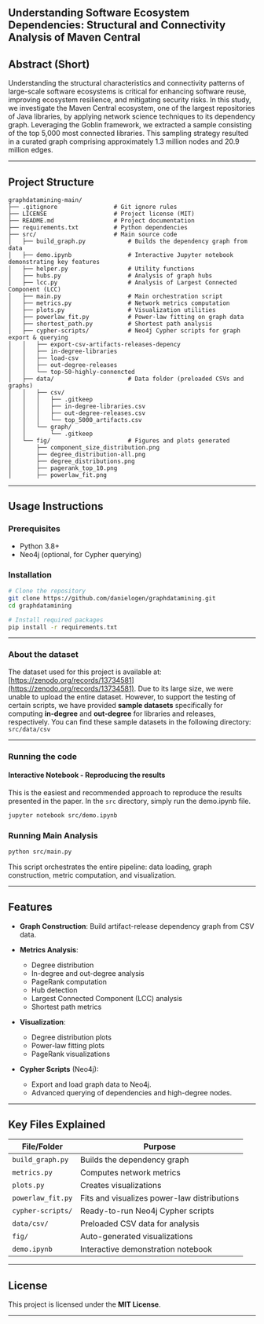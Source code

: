 ## Understanding Software Ecosystem Dependencies: Structural and Connectivity Analysis of Maven Central
## Abstract (Short)
Understanding the structural characteristics and connectivity patterns of large-scale software ecosystems is critical for enhancing software reuse, improving ecosystem resilience, and mitigating security risks. In this study, we investigate the Maven Central ecosystem, one of the largest repositories of Java libraries, by applying network science techniques to its dependency graph. Leveraging the Goblin framework, we extracted a sample consisting of the top 5,000 most connected libraries. This sampling strategy resulted in a curated graph comprising approximately 1.3 million nodes and 20.9 million edges.

---

## Project Structure

```
graphdatamining-main/
├── .gitignore                # Git ignore rules
├── LICENSE                   # Project license (MIT)
├── README.md                 # Project documentation
├── requirements.txt          # Python dependencies
├── src/                      # Main source code
│   ├── build_graph.py            # Builds the dependency graph from data
│   ├── demo.ipynb                # Interactive Jupyter notebook demonstrating key features
│   ├── helper.py                 # Utility functions
│   ├── hubs.py                   # Analysis of graph hubs
│   ├── lcc.py                    # Analysis of Largest Connected Component (LCC)
│   ├── main.py                   # Main orchestration script
│   ├── metrics.py                # Network metrics computation
│   ├── plots.py                  # Visualization utilities
│   ├── powerlaw_fit.py           # Power-law fitting on graph data
│   ├── shortest_path.py          # Shortest path analysis
│   ├── cypher-scripts/           # Neo4j Cypher scripts for graph export & querying
│   │   ├── export-csv-artifacts-releases-depency
│   │   ├── in-degree-libraries
│   │   ├── load-csv
│   │   ├── out-degree-releases
│   │   └── top-50-highly-connencted
│   ├── data/                     # Data folder (preloaded CSVs and graphs)
│   │   ├── csv/
│   │   │   ├── .gitkeep
│   │   │   ├── in-degree-libraries.csv
│   │   │   ├── out-degree-releases.csv
│   │   │   └── top_5000_artifacts.csv
│   │   └── graph/
│   │       └── .gitkeep
│   └── fig/                      # Figures and plots generated
│       ├── component_size_distribution.png
│       ├── degree_distribution-all.png
│       ├── degree_distributions.png
│       ├── pagerank_top_10.png
│       ├── powerlaw_fit.png
```

---

## Usage Instructions

### Prerequisites

* Python 3.8+
* Neo4j (optional, for Cypher querying)

### Installation

```bash
# Clone the repository
git clone https://github.com/danielogen/graphdatamining.git
cd graphdatamining

# Install required packages
pip install -r requirements.txt
```
--- 
### About the dataset
The dataset used for this project is available at: [https://zenodo.org/records/13734581](https://zenodo.org/records/13734581). Due to its large size, we were unable to upload the entire dataset. However, to support the testing of certain scripts, we have provided **sample datasets** specifically for computing **in-degree** and **out-degree** for libraries and releases, respectively. You can find these sample datasets in the following directory: `src/data/csv`

---

### Running the code
#### Interactive Notebook - Reproducing the results
This is the easiest and recommended approach to reproduce the results presented in the paper. In the ``src`` directory, simply run the demo.ipynb file.

```bash
jupyter notebook src/demo.ipynb
```

### Running Main Analysis

```bash
python src/main.py
```

This script orchestrates the entire pipeline: data loading, graph construction, metric computation, and visualization.

---

## Features

* **Graph Construction**: Build artifact-release dependency graph from CSV data.
* **Metrics Analysis**:

  * Degree distribution
  * In-degree and out-degree analysis
  * PageRank computation
  * Hub detection
  * Largest Connected Component (LCC) analysis
  * Shortest path metrics
* **Visualization**:

  * Degree distribution plots
  * Power-law fitting plots
  * PageRank visualizations
* **Cypher Scripts** (Neo4j):

  * Export and load graph data to Neo4j.
  * Advanced querying of dependencies and high-degree nodes.

---

## Key Files Explained

| File/Folder       | Purpose                                     |
| ----------------- | ------------------------------------------- |
| `build_graph.py`  | Builds the dependency graph                 |
| `metrics.py`      | Computes network metrics                    |
| `plots.py`        | Creates visualizations                      |
| `powerlaw_fit.py` | Fits and visualizes power-law distributions |
| `cypher-scripts/` | Ready-to-run Neo4j Cypher scripts           |
| `data/csv/`       | Preloaded CSV data for analysis             |
| `fig/`            | Auto-generated visualizations               |
| `demo.ipynb`      | Interactive demonstration notebook          |

---
<!-- 
## 💡 Contribution Guidelines

1. Fork the repository.
2. Create a feature branch.
3. Submit a pull request with a detailed description.

--- -->

## License

This project is licensed under the **MIT License**.

---
